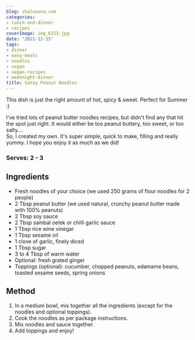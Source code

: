```yaml
---
blog: shalveena.com
categories:
- lunch-and-dinner
- recipes
coverImage: img_6223.jpg
date: "2021-12-15"
tags:
- dinner
- easy-meals
- noodles
- vegan
- vegan-recipes
- weeknight-dinner
title: Satay Peanut Noodles
---
```


This dish is just the right amount of hot, spicy & sweet. Perfect for Summer :)  
  
I've tried lots of peanut butter noodles recipes, but didn't find any that hit the spot just right. It would either be too peanut buttery, too sweet, or too salty….  
So, I created my own. It's super simple, quick to make, filling and really yummy. I hope you enjoy it as much as we did!

### Serves: 2 - 3

## Ingredients

- Fresh noodles of your choice (we used 250 grams of flour noodles for 2 people)
- 2 Tbsp peanut butter (we used natural, crunchy peanut butter made with 100% peanuts)
- 2 Tbsp soy sauce
- 2 Tbsp sambal oelek or chilli garlic sauce
- 1 Tbsp rice wine vinegar
- 1 Tbsp sesame oil
- 1 clove of garlic, finely diced
- 1 Tbsp sugar
- 3 to 4 Tbsp of warm water
- Optional: fresh grated ginger
- Toppings (optional): cucumber, chopped peanuts, edamame beans, toasted sesame seeds, spring onions

## Method

1. In a medium bowl, mix together all the ingredients (except for the noodles and optional toppings).
2. Cook the noodles as per package instructions.
3. Mix noodles and sauce together.
4. Add toppings and enjoy!